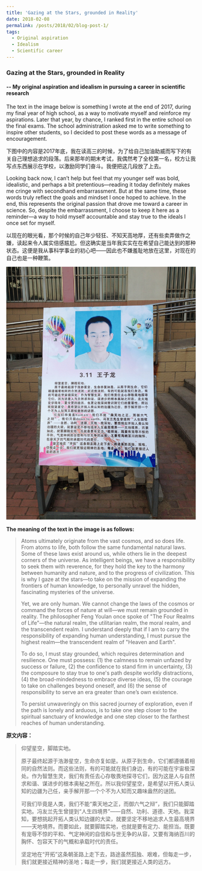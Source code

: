 ```yaml
---
title: 'Gazing at the Stars, grounded in Reality'
date: 2018-02-08
permalink: /posts/2018/02/blog-post-1/
tags:
  - Original aspiration
  - Idealism
  - Scientific career
---
```


### Gazing at the Stars, grounded in Reality

#### -- My original aspiration and idealism in pursuing a career in scientific research

The text in the image below is something I wrote at the end of 2017, during my final year of high school, as a way to motivate myself and reinforce my aspirations. Later that year, by chance, I ranked first in the entire school on the final exams. The school administration asked me to write something to inspire other students, so I decided to post these words as a message of encouragement.

下图中的内容是2017年底，我在读高三的时候，为了给自己加油助威而写下的有关自己理想追求的段落。后来那年的期末考试，我偶然考了全校第一名，校方让我写点东西展示在学校，以激励同学们奋斗。我便把这几段放了上去。

Looking back now, I can’t help but feel that my younger self was bold, idealistic, and perhaps a bit pretentious—reading it today definitely makes me cringe with secondhand embarrassment. But at the same time, these words truly reflect the goals and mindset I once hoped to achieve. In the end, this represents the original passion that drove me toward a career in science. So, despite the embarrassment, I choose to keep it here as a reminder—a way to hold myself accountable and stay true to the ideals I once set for myself.

以现在的眼光看，那个时候的自己年少轻狂、不知天高地厚，还有些卖弄做作之嫌，读起来令人属实倍感尴尬。但这确实是当年我实实在在希望自己能达到的那种状态。这便是我从事科学事业的初心吧——因此也不嫌羞耻地放在这里，对现在的自己也是一种鞭策。

![](/images/20180208.JPG)

**The meaning of the text in the image is as follows:**

> Atoms ultimately originate from the vast cosmos, and so does life. From atoms to life, both follow the same fundamental natural laws. Some of these laws exist around us, while others lie in the deepest corners of the universe. As intelligent beings, we have a responsibility to seek them with reverence, for they hold the key to the harmony between humanity and nature, and to the progress of civilization. This is why I gaze at the stars—to take on the mission of expanding the frontiers of human knowledge, to personally unravel the hidden, fascinating mysteries of the universe.
>
> Yet, we are only human. We cannot change the laws of the cosmos or command the forces of nature at will—we must remain grounded in reality. The philosopher Feng Youlan once spoke of "The Four Realms of Life"—the natural realm, the utilitarian realm, the moral realm, and the transcendent realm. I understand deeply that if I am to carry the responsibility of expanding human understanding, I must pursue the highest realm—the transcendent realm of "Heaven and Earth".
>
> To do so, I must stay grounded, which requires determination and resilience. One must possess: (1) the calmness to remain unfazed by success or failure, (2) the confidence to stand firm in uncertainty, (3) the composure to stay true to one's path despite worldly distractions, (4) the broad-mindedness to embrace diverse ideas, (5) the courage to take on challenges beyond oneself, and (6) the sense of responsibility to serve an era greater than one’s own existence.
>
> To persist unwaveringly on this sacred journey of exploration, even if the path is lonely and arduous, is to take one step closer to the spiritual sanctuary of knowledge and one step closer to the farthest reaches of human understanding.

**原文内容：**

> 仰望星空，脚踏实地。
>
> 原子最终起源于浩渺星空，生命亦复如是。从原子到生命，它们都遵循着相同的自然法则。而这些法则，有的可能就在我们身边，有的可能在宇宙极深处。作为智慧生灵，我们有责任去心存敬畏地探寻它们，因为这是人与自然求和谐、谋进步的根本奥秘之所在。所以我仰望星空，是希望以开拓人类认知的边疆为己任，亲手解开那一个个不为人知而又趣味盎然的谜团。
>
> 可我们毕竟是人类，我们不能“乘天地之正，而御六气之辩”，我们只能脚踏实地。冯友兰先生曾提到“人生四境界”——自然、功利、道德、天地。我深知，要想挑起开拓人类认知边疆的大梁，就要坚定不移地追求人生最高境界——天地境界。而要如此，就要脚踏实地，也就是要有定力、能担当。既要有宠辱不惊的平和、气定神闲的自信和与世无争的从容，又要有海纳百川的胸怀、包容天下的气概和承载时代的责任。
>
> 坚定地在“开拓”这条朝圣路上走下去，路途虽然孤独、艰难，但每走一步，我们就更接近精神的圣地；每走一步，我们就更接近人类的远方。
